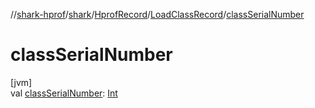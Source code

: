 //[shark-hprof](../../../../index.md)/[shark](../../index.md)/[HprofRecord](../index.md)/[LoadClassRecord](index.md)/[classSerialNumber](class-serial-number.md)

# classSerialNumber

[jvm]\
val [classSerialNumber](class-serial-number.md): [Int](https://kotlinlang.org/api/latest/jvm/stdlib/kotlin/-int/index.html)

